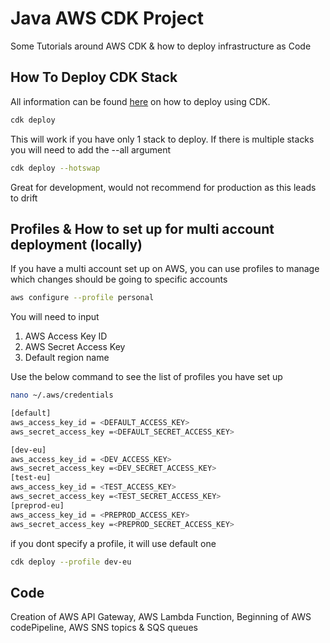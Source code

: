 # Java AWS CDK Project

Some Tutorials around AWS CDK & how to deploy infrastructure as Code

## How To Deploy CDK Stack

All information can be found [here](https://docs.aws.amazon.com/cdk/v2/guide/cli.html) on how to deploy using CDK.

```bash
cdk deploy
```
This will work if you have only 1 stack to deploy. If there is multiple stacks you will need to add the --all argument

```bash
cdk deploy --hotswap
```
Great for development, would not recommend for production as this leads to drift


## Profiles & How to set up for multi account deployment (locally)
If you have a multi account set up on AWS, you can use profiles to manage which changes should be going to specific accounts
```bash
aws configure --profile personal
```
You will need to input 
1. AWS Access Key ID
2. AWS Secret Access Key
3. Default region name

Use the below command to see the list of profiles you have set up
```bash
nano ~/.aws/credentials
``` 

```bash
[default]
aws_access_key_id = <DEFAULT_ACCESS_KEY>
aws_secret_access_key =<DEFAULT_SECRET_ACCESS_KEY>

[dev-eu]
aws_access_key_id = <DEV_ACCESS_KEY>
aws_secret_access_key =<DEV_SECRET_ACCESS_KEY>
[test-eu]
aws_access_key_id = <TEST_ACCESS_KEY>
aws_secret_access_key =<TEST_SECRET_ACCESS_KEY>
[preprod-eu]
aws_access_key_id = <PREPROD_ACCESS_KEY>
aws_secret_access_key =<PREPROD_SECRET_ACCESS_KEY>
``` 
if you dont specify a profile, it will use default one
```bash
cdk deploy --profile dev-eu
``` 


## Code

Creation of AWS API Gateway, AWS Lambda Function, Beginning of AWS codePipeline, AWS SNS topics & SQS queues

